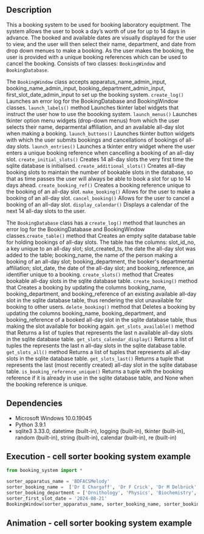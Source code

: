 ## Description 
This a booking system to be used for booking laboratory equiptment. The system allows the user to book a day’s worth of use for up to 14 days in advance. The booked and available dates are visually displayed for the user to view, and the user will then select their name, department, and date from drop down menues to make a booking. As the user makes the booking, the user is provided with a unique booking references which can be used to cancel the booking. Consists of two classes: `BookingWindow` and  `BookingDatabase`.

The `BookingWindow` class accepts apparatus_name_admin_input, booking_name_admin_input, booking_department_admin_input, first_slot_date_admin_input to set up the booking system. `create_log()` Launches an error log for the BookingDatabase and BookingWindow classes. `launch_labels()` method Launches tkinter label widgets that instruct the user how to use the boooking system. `launch_menus()` Launches tkinter option menu widgets (drop-down menus) from which the user selects their name, deparmental affiliation, and an available all-day slot when making a booking. `launch_buttons()` Launches tkinter button widgets with which the user submits bookings and cancellations of bookings of all-day slots. `launch_entries()` Launches a tkinter entry widget where the user enters a unique booking reference when cancelling a booking of an all-day slot. `create_initial_slots()` Creates 14 all-day slots the very first time the sqlite database is initialised. `create_additional_slots()` Creates all-day booking slots to maintain the number of bookable slots in the database, so that as time passes the user will always be able to book a slot for up to 14 days ahead. `create_booking_ref()` Creates a booking reference unique to the booking of an all-day slot. `make_booking()` Allows for the user to make a booking of an all-day slot. `cancel_booking()` Allows for the user to cancel a booking of an all-day slot. `display_calendar()` Displays a calendar of the next 14 all-day slots to the user.

The `BookingDatabase` class has a `create_log()` method that launches an error log for the BookingDatabase and BookingWindow classes.`create_table()` method that Creates an empty sqlite database table for holding bookings of all-day slots. The table has the columns: slot_id_no, a key unique to an all-day slot; slot_created_ts, the date the all-day slot was added to the table; booking_name, the name of the person making a booking of an all-day slot; booking_department, the booker's departmental affiliation; slot_date, the date of the all-day slot; and booking_reference, an identifier unique to a booking. `create_slots()` method that Creates bookable all-day slots in the sqlite database table. `create_booking()` method that Creates a booking by updating the columns booking_name, booking_department, and booking_reference of an existing available all-day slot in the sqlite database table, thus rendering the slot unavailable for booking to other users. `delete_booking()` method that Deletes a booking by updating the columns booking_name, booking_department, and booking_reference of a booked all-day slot in the sqlite database table, thus making the slot available for booking again. `get_slots_available()` method that Returns a list of tuples that represents the last n available all-day slots in the sqlite database table. `get_slots_calendar_display()` Returns a list of tuples the represents the last n all-day slots in the sqlite database table. `get_slots_all()` method Returns a list of tuples that represents all all-day slots in the sqlite database table. `get_slots_last()` Returns a tuple that represents the last (most recently created) all-day slot in the sqlite database table. `is_booking_reference_unique()` Returns a tuple with the booking reference if it is already in use in the sqlite database table, and None when the booking reference is unique.  


## Dependencies
* Microsoft Windows 10.0.19045
* Python 3.9.1
* sqlite3 3.33.0, datetime (built-in), logging (built-in), tkinter (built-in), random (built-in), string (built-in), calendar (built-in), re (built-in)
 
## Execution - cell sorter booking system example   
```python
from booking_system import *

sorter_apparatus_name = 'BDFACSMelody'
sorter_booking_name =  ['Dr E Chargaff', 'Dr F Crick', 'Dr M Delbrück', 'Dr L Pauling', 'Dr J Watson'] 
sorter_booking_department = ['Ornithology', 'Physics', 'Biochemistry', 'Chemistry']
sorter_first_slot_date = '2024-08-21'
BookingWindow(sorter_apparatus_name, sorter_booking_name, sorter_booking_department, sorter_first_slot_date)
```

## Animation - cell sorter booking system example



